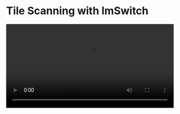 # Tile Scanning with ImSwitch


<video controls width="90%">
  <source src="/video/operation_experimentcontroller.mp4"/>
</video>